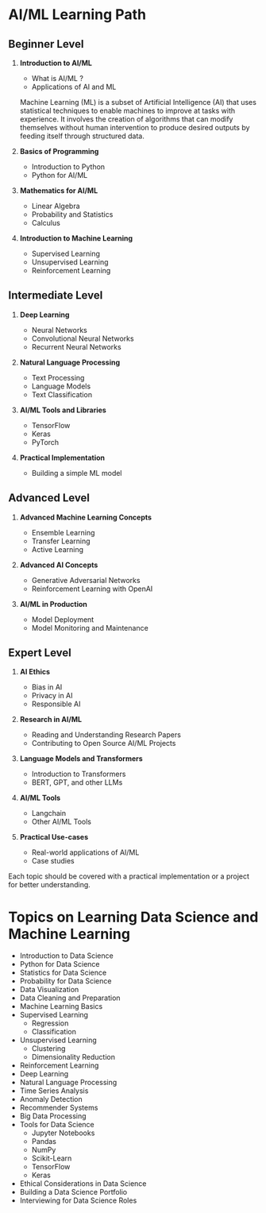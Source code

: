 # AI/ML Learning Path

## Beginner Level

1. **Introduction to AI/ML**
    - What is AI/ML ?
    - Applications of AI and ML
    
    Machine Learning (ML) is a subset of Artificial Intelligence (AI) that uses statistical techniques to enable machines to improve at tasks with experience. It involves the creation of algorithms that can modify themselves without human intervention to produce desired outputs by feeding itself through structured data.

2. **Basics of Programming**
    - Introduction to Python
    - Python for AI/ML

3. **Mathematics for AI/ML**
    - Linear Algebra
    - Probability and Statistics
    - Calculus

4. **Introduction to Machine Learning**
    - Supervised Learning
    - Unsupervised Learning
    - Reinforcement Learning

## Intermediate Level

1. **Deep Learning**
    - Neural Networks
    - Convolutional Neural Networks
    - Recurrent Neural Networks

2. **Natural Language Processing**
    - Text Processing
    - Language Models
    - Text Classification

3. **AI/ML Tools and Libraries**
    - TensorFlow
    - Keras
    - PyTorch

4. **Practical Implementation**
    - Building a simple ML model

## Advanced Level

1. **Advanced Machine Learning Concepts**
    - Ensemble Learning
    - Transfer Learning
    - Active Learning

2. **Advanced AI Concepts**
    - Generative Adversarial Networks
    - Reinforcement Learning with OpenAI

3. **AI/ML in Production**
    - Model Deployment
    - Model Monitoring and Maintenance

## Expert Level

1. **AI Ethics**
    - Bias in AI
    - Privacy in AI
    - Responsible AI

2. **Research in AI/ML**
    - Reading and Understanding Research Papers
    - Contributing to Open Source AI/ML Projects

3. **Language Models and Transformers**
    - Introduction to Transformers
    - BERT, GPT, and other LLMs

4. **AI/ML Tools**
    - Langchain
    - Other AI/ML Tools

5. **Practical Use-cases**
    - Real-world applications of AI/ML
    - Case studies

Each topic should be covered with a practical implementation or a project for better understanding.


# Topics on Learning Data Science and Machine Learning

- Introduction to Data Science
- Python for Data Science
- Statistics for Data Science
- Probability for Data Science
- Data Visualization
- Data Cleaning and Preparation
- Machine Learning Basics
- Supervised Learning
    - Regression
    - Classification
- Unsupervised Learning
    - Clustering
    - Dimensionality Reduction
- Reinforcement Learning
- Deep Learning
- Natural Language Processing
- Time Series Analysis
- Anomaly Detection
- Recommender Systems
- Big Data Processing
- Tools for Data Science
    - Jupyter Notebooks
    - Pandas
    - NumPy
    - Scikit-Learn
    - TensorFlow
    - Keras
- Ethical Considerations in Data Science
- Building a Data Science Portfolio
- Interviewing for Data Science Roles



